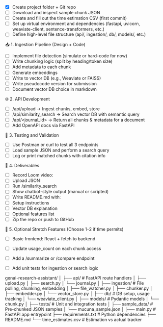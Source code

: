 - [x] Create project folder + Git repo
- [ ] Download and inspect sample chunk JSON
- [ ] Create and fill out the time estimation CSV (first commit)
- [ ] Set up virtual environment and dependencies (fastapi, uvicorn, weaviate-client, sentence-transformers, etc.)
- [ ] Define high-level file structure (api/, ingestion/, db/, models/, etc.)

📥 1. Ingestion Pipeline (Design + Code)
- [ ] Implement file detection (simulate or hard-code for now)
- [ ] Write chunking logic (split by heading/token size)
- [ ] Add metadata to each chunk
- [ ] Generate embeddings
- [ ] Write to vector DB (e.g., Weaviate or FAISS)
- [ ] Write pseudocode version for submission
- [ ] Document vector DB choice in markdown

🌐 2. API Development
- [ ] /api/upload → Ingest chunks, embed, store
- [ ] /api/similarity_search → Search vector DB with semantic query
- [ ] /api/<journal_id> → Return all chunks & metadata for a document
- [ ] Add OpenAPI docs via FastAPI

🧪 3. Testing and Validation
- [ ] Use Postman or curl to test all 3 endpoints
- [ ] Load sample JSON and perform a search query
- [ ] Log or print matched chunks with citation info

🎥 4. Deliverables
- [ ] Record Loom video:
- [ ] Upload JSON
- [ ] Run /similarity_search
- [ ] Show chatbot-style output (manual or scripted)
- [ ] Write README.md with:
- [ ] Setup instructions
- [ ] Vector DB explanation
- [ ] Optional features list
- [ ] Zip the repo or push to GitHub

🌟 5. Optional Stretch Features (Choose 1–2 if time permits)
- [ ] Basic frontend: React + fetch to backend
- [ ] Update usage_count on each chunk access
- [ ] Add a /summarize or /compare endpoint
- [ ] Add unit tests for ingestion or search logic






genai-research-assistant/
│
├── api/                  # FastAPI route handlers
│   ├── upload.py
│   ├── search.py
│   └── journal.py
│
├── ingestion/            # File polling, chunking, embedding
│   ├── file_watcher.py
│   ├── chunker.py
│   ├── embedder.py
│   └── vector_store.py
│
├── db/                   # DB setup, usage tracking
│   └── weaviate_client.py
│
├── models/               # Pydantic models
│   └── chunk.py
│
├── tests/                # Unit and integration tests
│
├── sample_data/          # Pre-chunked JSON samples
│   └── mucuna_sample.json
│
├── main.py               # FastAPI app entrypoint
├── requirements.txt      # Python dependencies
├── README.md
└── time_estimates.csv    # Estimation vs actual tracker
